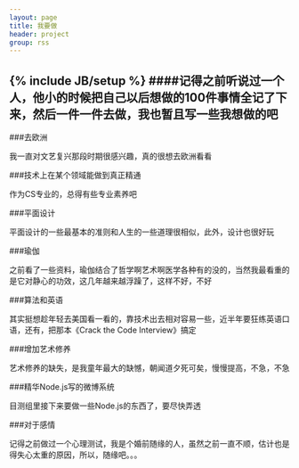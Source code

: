 ```yaml
---
layout: page
title: 我要做
header: project
group: rss
---
```

{% include JB/setup %}
####记得之前听说过一个人，他小的时候把自己以后想做的100件事情全记了下来，然后一件一件去做，我也暂且写一些我想做的吧
-----------------
###去欧洲

我一直对文艺复兴那段时期很感兴趣，真的很想去欧洲看看

###技术上在某个领域能做到真正精通

作为CS专业的，总得有些专业素养吧

###平面设计

平面设计的一些最基本的准则和人生的一些道理很相似，此外，设计也很好玩

###瑜伽

之前看了一些资料，瑜伽结合了哲学啊艺术啊医学各种有的没的，当然我最看重的是它对静心的功效，这几年越来越浮躁了，这样不好，不好

###算法和英语

其实挺想趁年轻去美国看一看的，靠技术出去相对容易一些，近半年要狂练英语口语，还有，把那本《Crack the Code Interview》搞定

###增加艺术修养

艺术修养的缺失，是我童年最大的缺憾，朝闻道夕死可矣，慢慢提高，不急，不急

###精华Node.js写的微博系统

目测组里接下来要做一些Node.js的东西了，要尽快弄透

###对于感情

记得之前做过一个心理测试，我是个婚前随缘的人，虽然之前一直不顺，估计也是得失心太重的原因，所以，随缘吧。。。



